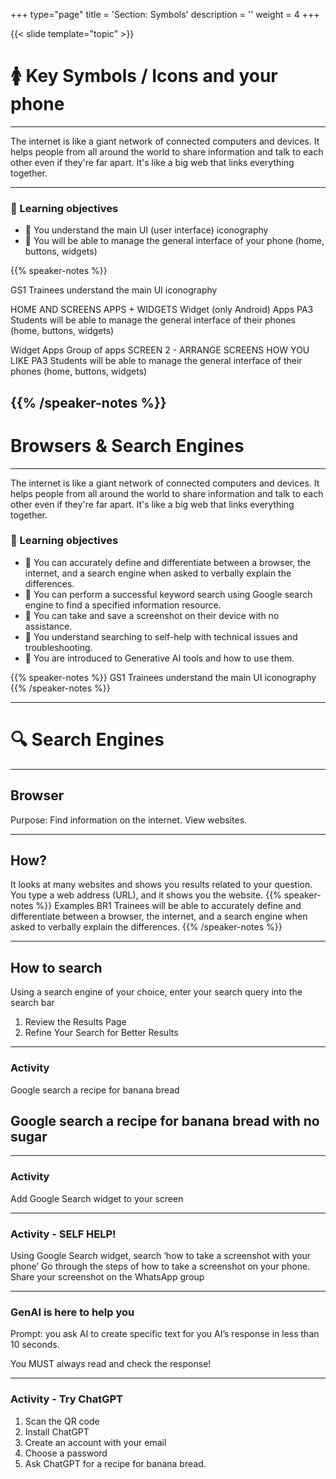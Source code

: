 +++
type="page"
title = 'Section: Symbols'
description = ''
weight = 4
+++

{{< slide template="topic" >}}

# 🚺 Key Symbols / Icons and your phone

---

The internet is like a giant network of connected computers and devices. It helps people from all around the world to share information and talk to each other even if they're far apart. It's like a big web that links everything together.

---

### 🎯 Learning objectives

- 🎯 You understand the main UI (user interface) iconography
- 🎯 You will be able to manage the general interface of your phone (home, buttons, widgets)

{{% speaker-notes %}}

GS1 Trainees understand the main UI iconography

HOME AND SCREENS APPS + WIDGETS
Widget (only Android)
Apps
PA3 Students will be able to manage the general interface of their phones (home, buttons, widgets)

Widget
Apps
Group of apps
SCREEN 2 - ARRANGE SCREENS HOW YOU LIKE
PA3 Students will be able to manage the general interface of their phones (home, buttons, widgets)

## {{% /speaker-notes %}}

# Browsers & Search Engines

---

The internet is like a giant network of connected computers and devices. It helps people from all around the world to share information and talk to each other even if they're far apart. It's like a big web that links everything together.

### 🎯 Learning objectives

- 🎯 You can accurately define and differentiate between a browser, the internet, and a search engine when asked to verbally explain the differences.
- 🎯 You can perform a successful keyword search using Google search engine to find a specified information resource.
- 🎯 You can take and save a screenshot on their device with no assistance.
- 🎯 You understand searching to self-help with technical issues and troubleshooting.
- 🎯 You are introduced to Generative AI tools and how to use them.

{{% speaker-notes %}}
GS1 Trainees understand the main UI iconography
{{% /speaker-notes %}}

---

# 🔍 Search Engines

---

## Browser

Purpose:
Find information on the internet.
View websites.

---

## How?

It looks at many websites and shows you results related to your question.
You type a web address (URL), and it shows you the website.
{{% speaker-notes %}}
Examples
BR1 Trainees will be able to accurately define and differentiate between a browser, the internet, and a search engine when asked to verbally explain the differences.
{{% /speaker-notes %}}

---

## How to search

Using a search engine of your choice, enter your search query into the search bar

1. Review the Results Page
2. Refine Your Search for Better Results

---

### Activity

Google search a recipe for banana bread

## Google search a recipe for banana bread with no sugar

---

### Activity

Add Google Search widget to your screen

---

### Activity - SELF HELP!

Using Google Search widget, search ‘how to take a screenshot with your phone’
Go through the steps of how to take a screenshot on your phone.
Share your screenshot on the WhatsApp group

---

### GenAI is here to help you

Prompt: you ask AI to create specific text for you
AI’s response in less than 10 seconds.

You MUST always read and check the response!

---

### Activity - Try ChatGPT

1. Scan the QR code
1. Install ChatGPT
1. Create an account with your email
1. Choose a password
1. Ask ChatGPT for a recipe for banana bread.
